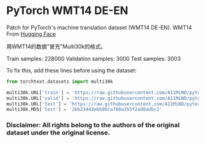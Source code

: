 # PyTorch WMT14 DE-EN

Patch for PyTorch's machine translation dataset (WMT14 DE-EN). WMT14 From [Hugging Face](https://huggingface.co/datasets/wmt/wmt14)

用WMT14的数据"冒充"Multi30k的格式。

Train samples: 228000
Validation samples: 3000
Test samples: 3003

To fix this, add these lines before using the dataset:

```python
from torchtext.datasets import multi30k

multi30k.URL['train'] = 'https://raw.githubusercontent.com/A11MiND/pytorch-wmt14/main/training.tar.gz'
multi30k.URL['valid'] = 'https://raw.githubusercontent.com/A11MiND/pytorch-wmt14/main/validation.tar.gz'
multi30k.URL['test'] = 'https://raw.githubusercontent.com/A11MiND/pytorch-wmt14/main/test.tar.gz'
multi30k.MD5['test'] = '2bb23443ebb9bca788a355f2ad0adbc2'
```

### Disclaimer: All rights belong to the authors of the original dataset under the original license.
